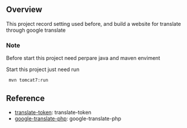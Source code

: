 ## Overview
This project record setting used before, and build a website for translate through google translate

### Note
<p>Before start this project need perpare java and maven enviment </p>
<p>Start this project just need run </p> 
<pre><code> mvn tomcat7:run </pre></code>

## Reference
* [translate-token](https://github.com/bluelink8888/translate-token ""): translate-token
* [google-translate-php](https://github.com/Stichoza/google-translate-php ""): google-translate-php